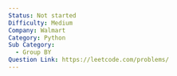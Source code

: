 ```yaml
---
Status: Not started
Difficulty: Medium
Company: Walmart
Category: Python
Sub Category:
  - Group BY
Question Link: https://leetcode.com/problems/
---
```

